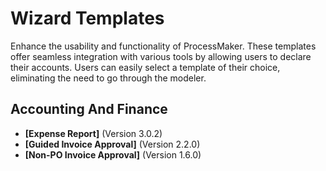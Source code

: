 # Wizard Templates
Enhance the usability and functionality of ProcessMaker. These templates offer seamless integration with various tools by allowing users to declare their accounts. Users can easily select a template of their choice, eliminating the need to go through the modeler.
## Accounting And Finance
- **[Expense Report]** (Version 3.0.2)
- **[Guided Invoice Approval]** (Version 2.2.0)
- **[Non-PO Invoice Approval]** (Version 1.6.0)
